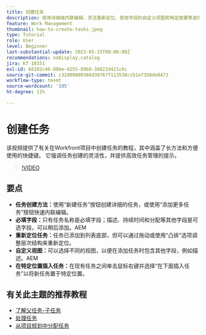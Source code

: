 ```yaml
---
title: 创建任务
description: 使用详细或内联编辑、灵活重新定位、其他字段的自定义视图和特定放置等选项(例如使用Workfront中的“在下面插入任务”)，简化任务创建。
feature: Work Management
thumbnail: how-to-create-tasks.jpeg
type: Tutorial
role: User
level: Beginner
last-substantial-update: 2023-05-15T00:00:00Z
recommendations: noDisplay,catalog
jira: KT-10151
exl-id: 68102c46-80be-4255-89b8-38022d421c6c
source-git-commit: c32909809386d30767f113530ccb1e7358de0473
workflow-type: tm+mt
source-wordcount: '195'
ht-degree: 11%

---
```


# 创建任务

该视频提供了有关在Workfront项目中创建任务的教程，其中涵盖了长方法和方便使用的快捷键。 它强调任务创建的灵活性，并提供高效任务管理的提示。


>[!VIDEO](https://video.tv.adobe.com/v/3423154/?quality=12&learn=on&enablevpops&captions=chi_hans)

## 要点

* **任务创建方法：**&#x200B;使用“新建任务”按钮创建详细的任务，或使用“添加更多任务”按钮快速内联编辑。
* **必填字段：**&#x200B;只有任务名称是必填字段；描述、持续时间和分配等其他字段是可选字段，可以稍后添加。&#x200B;AEM
* **重新定位任务：**&#x200B;任务已添加到列表底部，但可以通过拖动或使用“凸排”选项调整层次结构来重新定位。
* **自定义视图：**&#x200B;可以选择不同的视图，以便在添加任务时包含其他字段，例如描述。&#x200B;AEM
* **在特定位置插入任务：**&#x200B;在现有任务之间单击鼠标右键并选择“在下面插入任务”以将新任务置于特定位置。


## 有关此主题的推荐教程

* [了解父任务-子任务](/help/manage-work/tasks/understand-parent-child-tasks.md)
* [处理任务](/help/manage-work/tasks/work-with-tasks.md)
* [从项目规划中分配任务](/help/manage-work/tasks/assign-tasks-from-the-project-plan.md)
